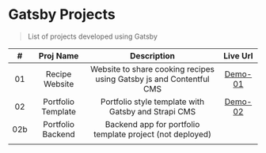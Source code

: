 # Gatsby Projects
> List of projects developed using Gatsby

|  #  |   Proj Name        |                               Description                            | Live Url |
|:---:|:------------------:|:--------------------------------------------------------------------:|:--------:|
| 01  | Recipe Website     | Website to share cooking recipes using Gatsby js and Contentful CMS  |[Demo-01] |
| 02  | Portfolio Template | Portfolio style template with Gatsby and Strapi CMS                  |[Demo-02] |
| 02b | Portfolio Backend  | Backend app for portfolio template project (not deployed)            |          |
|     |                    |                                                                      |          |

<!-- Links Definition -->
[Demo-01]: https://simply-recipes-sb.netlify.app/
[Demo-02]: https://gatsby-strapi-portfolio-template-sb.netlify.app/